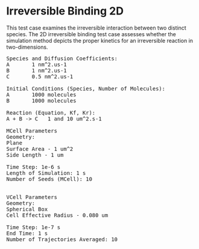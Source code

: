 # Irreversible Binding 2D

This test case examines the irreversible interaction between two distinct species. The 2D irreversible binding test case assesses whether the simulation method depicts the proper kinetics for an irreversible reaction in two-dimensions.        

<pre>
Species and Diffusion Coefficients:
A       1 nm^2.us-1
B       1 nm^2.us-1
C       0.5 nm^2.us-1

Initial Conditions (Species, Number of Molecules):
A       1000 molecules
B       1000 molecules

Reaction (Equation, Kf, Kr):
A + B -> C   1 and 10 um^2.s-1    

MCell Parameters
Geometry:
Plane
Surface Area - 1 um^2
Side Length - 1 um

Time Step: 1e-6 s
Length of Simulation: 1 s
Number of Seeds (MCell): 10


VCell Parameters
Geometry:
Spherical Box
Cell Effective Radius - 0.080 um

Time Step: 1e-7 s
End Time: 1 s
Number of Trajectories Averaged: 10
</pre>
